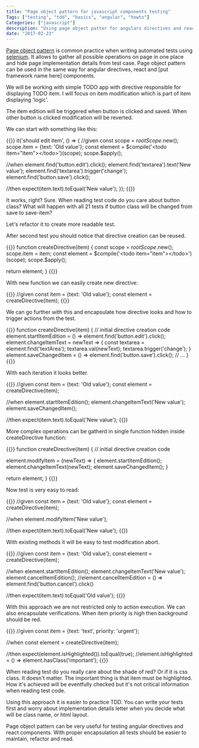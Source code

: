 ```yaml
---
title: "Page object pattern for javascript components testing"
Tags: ["testing", "tdd", "basics", "angular", "howto"]
Categories: ["javascript"]
description: "Using page object patter for angulars directives and react components"
date: "2017-02-23"
---
```


[Page object
pattern](http://www.seleniumhq.org/docs/06_test_design_considerations.jsp#page-object-design-pattern)
is common practice when writing automated tests using [selenium](http://www.seleniumhq.org/). It
allows to gather all possible operations on page in one place and hide page implementation details
from test case. Page object pattern can be used in the same way for angular directives, react and
[put framework name here] components.
 
 <!--more-->
 
We will be working with simple TODO app with directive responsible for displaying TODO item. I will
focus on item modification which is part of item displaying 'logic'.

The item edition will be triggered when button is clicked and saved. When other button is clicked
modification will be reverted.

We can start with something like this:

{{<highlight javascript>}}
it('should edit item', () => {
  //given
  const scope = $rootScope.$new();
  scope.item = {text: 'Old value'};
  const element = $compile('<todo item="item"></todo>')(scope);
  scope.$apply();
  
  //when
  element.find('button.edit').click();
  element.find('textarea').text('New value');
  element.find('textarea').trigger('change');
  element.find('button.save').click();
  
  //then
  expect(item.text).toEqual('New value');
});
{{</highlight>}}

It works, right? Sure. When reading test code do you care about button class? What will happen with
all 21 tests if button class will be changed from save to save-item?

Let's refactor it to create more readable test.

After second test you should notice that directive creation can be reused.

{{<highlight javascript>}}
function createDirective(item) {
  const scope = $rootScope.$new();
  scope.item = item;
  const element = $compile('<todo item="item"></todo>')(scope);
  scope.$apply();
  
  return element;
}
{{</highlight>}}

With new function we can easily create new directive:

{{<highlight javascript>}}
//given
const item = {text: 'Old value'};
const element = createDirective(item);
{{</highlight>}}

We can go further with this and encapsulate how directive looks and how to trigger actions from the
test.

{{<highlight javascript>}}
function createDirective(item) {
  // initial directive creation code
  element.startItemEdition = () => element.find('button.edit').click();
  element.changeItemText = newText => {
    const textarea = element.find('textArea'); 
    textarea.val(newText);
    textarea.trigger('change');
  }
  element.saveChangedItem = () => element.find('button.save').click();
  // ...
}
{{</highlight>}}

With each iteration it looks better.

{{<highlight javascript>}}
//given
const item = {text: 'Old value'};
const element = createDirective(item);

//when
element.startItemEdition();
element.changeItemText('New value');
element.saveChangedItem();

//then
expect(item.text).toEqual('New value');
{{</highlight>}}

More complex operations can be gatherd in single function hidden inside createDirective function:

 {{<highlight javascript>}}
function createDirective(item) {
  // initial directive creation code
  
  element.modifyItem = (newText) => {
    element.startItemEdition();
    element.changeItemText(newText);
    element.saveChangedItem();
  }
  
  return element;
}
{{</highlight>}}

Now test is very easy to read:

{{<highlight javascript>}}
//given
const item = {text: 'Old value'};
const element = createDirective(item);

//when
element.modifyItem('New value');

//then
expect(item.text).toEqual('New value');
{{</highlight>}}

With existing methods it will be easy to test modification abort.

{{<highlight javascript>}}
//given
const item = {text: 'Old value'};
const element = createDirective(item);

//when
element.startItemEdition();
element.changeItemText('New value');
element.cancelItemEdition(); //element.cancelItemEdition = () => element.find('button.cancel').click()

//then
expect(item.text).toEqual('Old value');
{{</highlight>}}

With this approach we are not restricted only to action execution. We can also encapsulate
verifications. When item priority is high then background should be red.

{{<highlight javascript>}}
//given
const item = {text: 'text', priority: 'urgent'};

//when
const element = createDirective(item);

//then
expect(element.isHighlighted()).toEqual(true);    //element.isHighlighted = () => element.hasClass('important');
{{</highlight>}}

When reading test do you really care about the shade of red? Or if it is css class. It doesn't
matter. The important thing is that item must be highlighted. How it's achieved will be eventfully
checked but it's not critical information when reading test code.

Using this approach it is easier to practice TDD. You can write your tests first and worry about
implementation details letter when you decide what will be class name, or html layout.

Page object pattern can be very useful for testing angular directives and react components. With
proper encapsulation all tests should be easier to maintain, refactor and read.
